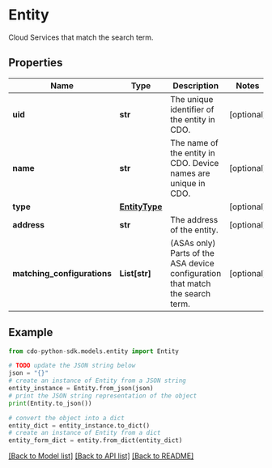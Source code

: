 # Entity

Cloud Services that match the search term.

## Properties

Name | Type | Description | Notes
------------ | ------------- | ------------- | -------------
**uid** | **str** | The unique identifier of the entity in CDO. | [optional] 
**name** | **str** | The name of the entity in CDO. Device names are unique in CDO. | [optional] 
**type** | [**EntityType**](EntityType.md) |  | [optional] 
**address** | **str** | The address of the entity. | [optional] 
**matching_configurations** | **List[str]** | (ASAs only) Parts of the ASA device configuration that match the search term. | [optional] 

## Example

```python
from cdo-python-sdk.models.entity import Entity

# TODO update the JSON string below
json = "{}"
# create an instance of Entity from a JSON string
entity_instance = Entity.from_json(json)
# print the JSON string representation of the object
print(Entity.to_json())

# convert the object into a dict
entity_dict = entity_instance.to_dict()
# create an instance of Entity from a dict
entity_form_dict = entity.from_dict(entity_dict)
```
[[Back to Model list]](../README.md#documentation-for-models) [[Back to API list]](../README.md#documentation-for-api-endpoints) [[Back to README]](../README.md)



